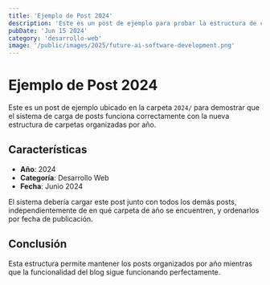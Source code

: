 ```yaml
---
title: 'Ejemplo de Post 2024'
description: 'Este es un post de ejemplo para probar la estructura de carpetas por año'
pubDate: 'Jun 15 2024'
category: 'desarrollo-web'
image: '/public/images/2025/future-ai-software-development.png'
---
```


# Ejemplo de Post 2024

Este es un post de ejemplo ubicado en la carpeta `2024/` para demostrar que el sistema de carga de posts funciona correctamente con la nueva estructura de carpetas organizadas por año.

## Características

- **Año**: 2024
- **Categoría**: Desarrollo Web
- **Fecha**: Junio 2024

El sistema debería cargar este post junto con todos los demás posts, independientemente de en qué carpeta de año se encuentren, y ordenarlos por fecha de publicación.

## Conclusión

Esta estructura permite mantener los posts organizados por año mientras que la funcionalidad del blog sigue funcionando perfectamente.
